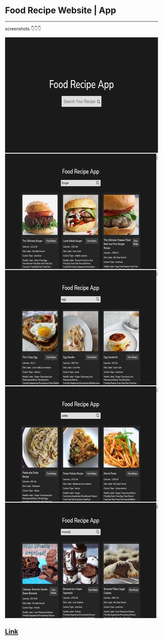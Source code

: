 <html lang="en">
<head>
</head>
<body>
  <h1>Food Recipe Website | App </h1>
  <hr>
  <p>screenshots 👇👇👇 </p>
  <img src="https://github.com/harshit645/FoodReceipeApp.github.io/blob/main/Screenshot%20(2375).png" width="650px" height="380px" />
  <img src="https://github.com/harshit645/FoodReceipeApp.github.io/blob/main/Screenshot%20(2376).png" width="650px" height="380px" />
  <img src="https://github.com/harshit645/FoodReceipeApp.github.io/blob/main/Screenshot%20(2377).png" width="650px" height="380px" />
  <img src="https://github.com/harshit645/FoodReceipeApp.github.io/blob/main/Screenshot%20(2378).png" width="650px" height="380px" />
  <img src="https://github.com/harshit645/FoodReceipeApp.github.io/blob/main/Screenshot%20(2379).png" width="650px" height="380px" />
   <h2><a href="#">Link</a></h2>
</body>
</html>


